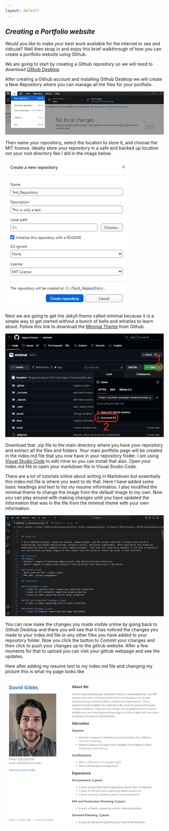 ```yaml
---
layout: default
---
```



## *Creating a Portfolio website*

Would you like to make your best work available for the internet to see and ridicule? Well then strap in and
enjoy this brief walkthrough of how you can create a portfolio website using Github.

We are going to start by creating a Github repository so we will need to download [Github Desktop](https://www.github.com/apps/desktop/).

After creating a Github account and installing Github Desktop we will create a New Repository where you can manage all the files for your portfolio.

![Image:Create a New Repository](/assets/img/new_repository.png)

Then name your repository, select the location to store it, and choose the MIT license. Ideally store your repository in a safe and backed up location not your root directory like I did in the image below. 

![Image:Create a New Repository](/assets/img/create_a_new_repository.png)

Next we are going to get the Jekyll theme called minimal because it is a simple way to get started without a bunch of bells and whistles to learn about.  Follow this link to download the [Minimal Theme](https://github.com/pages-themes/minimal) from Github.

![Image:Download the Minimal theme](/assets/img/download_minimal_theme.png)

Download that .zip file to the main directory where you have your repository and extract all the files and folders. Your main portfolio page will be created in the index.md file that you now have in your repository folder. I am using [Visual Studio Code](https://code.visualstudio.com/download/) to edit mine so you can install that also.  Open your index.md file to open your markdown file in Visual Studio Code.

There are a lot of tutorials online about writing in Markdown but essentially this index.md file is where you want to do that. Here I have added some basic headings and text to list my resume information. I also modified the minimal theme to change the image from the default image to my own. Now you can play around with making changes until you have updated the information that was in the file from the minimal theme with your own information.

![Image:Resume Text](/assets/img/resume_text.png)

You can now make the changes you made visible online by going back to Github Desktop and there you will see that it has noticed the changes you made to your index.md file or any other files you have added to your repository folder. Now you click the button to Commit your changes and then click to push your changes up to the github website. After a few moments for that to upload you can visit your github webpage and see the updates.

Here after adding my resume text to my index.md file and changing my picture this is what my page looks like

![Image:First Portfolio Page](/assets/img/first_portfolio_page.png)






